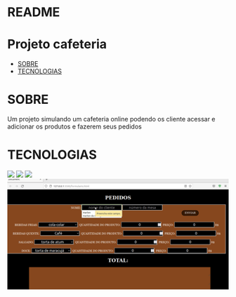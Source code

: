 # README

<h1>Projeto cafeteria</h1>

<ul>
<li><a href="#SOBRE">SOBRE</a></li>
<li><a href="#TECNOLOGIAS">TECNOLOGIAS</a></li>
</ul>





<h1 id="SOBRE">SOBRE</h1>
Um projeto simulando um cafeteria online podendo os cliente acessar e adicionar os produtos e fazerem seus pedidos

<h1 id="TECNOLOGIAS">TECNOLOGIAS</h1>
<img src="https://img.shields.io/badge/HTML5-E34F26?style=for-the-badge&logo=html5&logoColor=white">
<img src="https://img.shields.io/badge/CSS3-1572B6?style=for-the-badge&logo=css3&logoColor=white">
<img src="https://img.shields.io/badge/JavaScript-323330?style=for-the-badge&logo=javascript&logoColor=F7DF1E">

<img src="cafeteria.gif">
